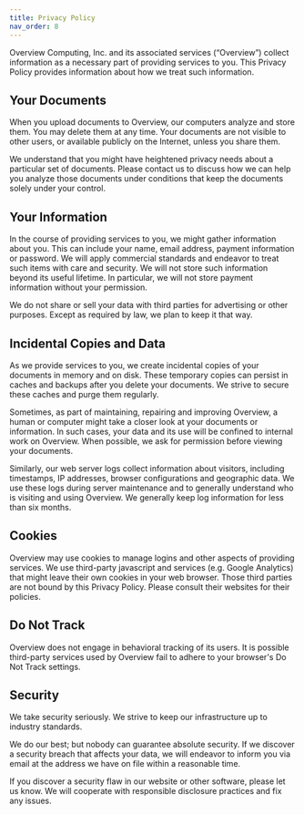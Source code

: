 ```yaml
---
title: Privacy Policy
nav_order: 8
---
```


Overview Computing, Inc. and its associated services (“Overview”) collect information as a necessary part of providing services to you. This Privacy Policy provides information about how we treat such information.

## Your Documents

When you upload documents to Overview, our computers analyze and store them. You may delete them at any time. Your documents are not visible to other users, or available publicly on the Internet, unless you share them.

We understand that you might have heightened privacy needs about a particular set of documents. Please contact us to discuss how we can help you analyze those documents under conditions that keep the documents solely under your control.

## Your Information

In the course of providing services to you, we might gather information about you. This can include your name, email address, payment information or password. We will apply commercial standards and endeavor to treat such items with care and security. We will not store such information beyond its useful lifetime. In particular, we will not store payment information without your permission.

We do not share or sell your data with third parties for advertising or other purposes. Except as required by law, we plan to keep it that way.

## Incidental Copies and Data

As we provide services to you, we create incidental copies of your documents in memory and on disk. These temporary copies can persist in caches and backups after you delete your documents. We strive to secure these caches and purge them regularly.

Sometimes, as part of maintaining, repairing and improving Overview, a human or computer might take a closer look at your documents or information. In such cases, your data and its use will be confined to internal work on Overview. When possible, we ask for permission before viewing your documents.

Similarly, our web server logs collect information about visitors, including timestamps, IP addresses, browser configurations and geographic data. We use these logs during server maintenance and to generally understand who is visiting and using Overview. We generally keep log information for less than six months.

## Cookies

Overview may use cookies to manage logins and other aspects of providing services. We use third-party javascript and services (e.g. Google Analytics) that might leave their own cookies in your web browser. Those third parties are not bound by this Privacy Policy. Please consult their websites for their policies.

## Do Not Track

Overview does not engage in behavioral tracking of its users. It is possible third-party services used by Overview fail to adhere to your browser's Do Not Track settings.

## Security

We take security seriously. We strive to keep our infrastructure up to industry standards.

We do our best; but nobody can guarantee absolute security. If we discover a security breach that affects your data, we will endeavor to inform you via email at the address we have on file within a reasonable time.

If you discover a security flaw in our website or other software, please let us know. We will cooperate with responsible disclosure practices and fix any issues.
